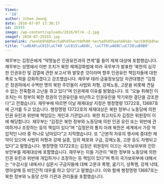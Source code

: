 ```yaml
---
Views:
- '10'
author: Jihee Jeong
date: 2016-07-07 17:30:17
id: 25555
image: /wp-content/uploads/2016/07/4.-2.jpg
imagef: 2016-07-25555.jpg
permalink: /%ea%b9%80%ec%a0%95%ec%9d%80-%ec%a0%95%ea%b6%8c-%ec%9d%b8%ea%b6%8c%ec%9c%a0%eb%a6%b0/
title: "\uAE40\uC815\uC740 \uC815\uAD8C, \uC778\uAD8C\uC720\uB9B0"
---
```


재무부는 김정은에게 &#8220;악명높은 인권유린과의 연계&#8221;를 들어 제재 대상에 포함했습니다. 재무부는 성명에서 이번 조치가 북한 제재강화법에 따라 국무부가 발표한 &#8216;북한의 심각한 인권유린 및 검열에 관한 보고서&#8217;와 발맞춘 것이라며 향후 인권유린 책임자들에 대한 폭로 노력을 강화하겠다고 강조했습니다. 재무부 테러·금융정보담당 차관대행은 &#8220;김정은 정권하에서 수백만 명의 북한 주민들이 사법외 처형, 강제노동, 고문을 비롯해 견딜 수 없는 잔혹함과 고난을 겪고 있다&#8221;며 인권제재 이유를 밝혔습니다. 또 &#8220;오늘 취해진 이 조치는 미 정부의 북한 정권의 인권유린을 비난하고 인권유린을 막기위한 결단을 강조한다&#8221;고 전했습니다. 재무부에 따르면 이날 제재대상 지정은 행정명령 13722호, 13687호에 근거를 두고 있습니다. 행정명령 13722호의 제재대상은 북한 정부나 노동당에 의한 인권 유린과 위반에 책임있는 개인과 기관입니다. 북한 최고지도자 김정은 위원장이 이에 해당합니다. 재무부는 &#8220;김정은 북한 정부와 노동당에 의한 인권 유린 또는 위반에 관여하거나 조장하는 등의 책임이 있다&#8221;며 &#8220;김정은의 통치 아래 북한은 세계에서 가장 억압적인 나라 중 하나로 남아있다&#8221;고 지적했습니다. 또 &#8220;근본적 자유의 행사에 중대한 제약이 있으며 사법외 처형과 강제 실종, 임의 체포와 구금, 강제노동, 고문 등도 자행되고 있다&#8221;고 말했습니다. 행정명령 13722호는 김정은 위원장이 이끄는 국가보위부와 인민보안부를 제재대상에 포함했습니다. 재무부는 이들 기관이 &#8220;북한 정부와 노동당에 의한 인권 유린과 위반에 개입하거나 조장하는 등 책임이 있다&#8221;며 특히 국가보위부에 대해서는 &#8220;수감시설 내에서나 심문시 구금자들에 대해 고문과 폭행, 굶기기, 성폭행, 강제 낙태, 영아살해 등 비인간적 대우를 하고 있다&#8221;고 말했습니다. 이와 함께 행정명령 13687호는 북한 정부와 노동당 산하 기관과 관리들을 포함했습니다.
